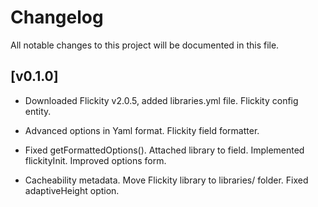 # Changelog

All notable changes to this project will be documented in this file.

## [v0.1.0]

- Downloaded Flickity v2.0.5, added libraries.yml file. Flickity config entity.

- Advanced options in Yaml format. Flickity field formatter.

- Fixed getFormattedOptions(). Attached library to field. Implemented 
flickityInit. Improved options form.

- Cacheability metadata. Move Flickity library to libraries/ folder. Fixed 
adaptiveHeight option.
